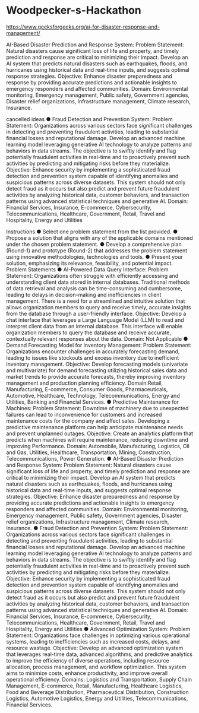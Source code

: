 # Woodpecker-s-Hackathon
https://www.geeksforgeeks.org/ai-for-disaster-response-and-management/

AI-Based Disaster Prediction and Response System:
Problem Statement: Natural disasters cause significant loss of life and property, and
timely prediction and response are critical to minimizing their impact. Develop an AI
system that predicts natural disasters such as earthquakes, floods, and hurricanes using
historical data and real-time inputs, and suggests optimal response strategies.
Objective: Enhance disaster preparedness and response by providing accurate
predictions and actionable insights to emergency responders and affected communities.
Domain: Environmental monitoring, Emergency management, Public safety,
Government agencies, Disaster relief organizations, Infrastructure management, Climate
research, Insurance.

cancelled ideas
● Fraud Detection and Prevention System:
Problem Statement: Organizations across various sectors face significant challenges in
detecting and preventing fraudulent activities, leading to substantial financial losses and
reputational damage. Develop an advanced machine learning model leveraging
generative AI technology to analyze patterns and behaviors in data streams. The
objective is to swiftly identify and flag potentially fraudulent activities in real-time and to
proactively prevent such activities by predicting and mitigating risks before they
materialize.
Objective: Enhance security by implementing a sophisticated fraud detection and
prevention system capable of identifying anomalies and suspicious patterns across
diverse datasets. This system should not only detect fraud as it occurs but also predict
and prevent future fraudulent activities by analyzing historical data, customer behaviors,
and transaction patterns using advanced statistical techniques and generative AI.
Domain: Financial Services, Insurance, E-commerce, Cybersecurity,
Telecommunications, Healthcare, Government, Retail, Travel and Hospitality, Energy
and Utilities

Instructions
● Select one problem statement from the list provided.
● Propose a solution that aligns with any of the applicable domains mentioned under the
chosen problem statement.
● Develop a comprehensive plan (Round-1) and prototype (Round-2) that addresses the
problem statement using innovative methodologies, technologies and tools.
● Present your solution, emphasizing its relevance, feasibility, and potential impact.
Problem Statements
● AI-Powered Data Query Interface:
Problem Statement: Organizations often struggle with efficiently accessing and
understanding client data stored in internal databases. Traditional methods of data
retrieval and analysis can be time-consuming and cumbersome, leading to delays in
decision-making and inefficiencies in client management. There is a need for a
streamlined and intuitive solution that allows organization members to query and receive
timely, accurate insights from the database through a user-friendly interface.
Objective: Develop a chat interface that leverages a Large Language Model (LLM) to
read and interpret client data from an internal database. This interface will enable
organization members to query the database and receive accurate, contextually relevant
responses about the data.
Domain: Not Applicable
● Demand Forecasting Model for Inventory Management:
Problem Statement: Organizations encounter challenges in accurately forecasting
demand, leading to issues like stockouts and excess inventory due to inefficient
inventory management. Objective: Develop forecasting models (univariate and
multivariate) for demand forecasting utilizing historical sales data and market trends to
provide accurate forecasts, thereby improving inventory management and production
planning efficiency.
Domain:Retail, Manufacturing, E-commerce, Consumer Goods, Pharmaceuticals,
Automotive, Healthcare, Technology, Telecommunications, Energy and Utilities, Banking
and Financial Services.
● Predictive Maintenance for Machines:
Problem Statement: Downtime of machinery due to unexpected failures can lead to
inconvenience for customers and increased maintenance costs for the company and
affect sales. Developing a predictive maintenance platform can help anticipate
maintenance needs and prevent unplanned outages.
Objective: Create an analytics platform that predicts when machines will require
maintenance, reducing downtime and improving Performance.
Domain: Automobile, Manufacturing, Logistics, Oil and Gas, Utilities, Healthcare,
Transportation, Mining, Construction, Telecommunications, Power Generation.
● AI-Based Disaster Prediction and Response System:
Problem Statement: Natural disasters cause significant loss of life and property, and
timely prediction and response are critical to minimizing their impact. Develop an AI
system that predicts natural disasters such as earthquakes, floods, and hurricanes using
historical data and real-time inputs, and suggests optimal response strategies.
Objective: Enhance disaster preparedness and response by providing accurate
predictions and actionable insights to emergency responders and affected communities.
Domain: Environmental monitoring, Emergency management, Public safety,
Government agencies, Disaster relief organizations, Infrastructure management, Climate
research, Insurance.
● Fraud Detection and Prevention System:
Problem Statement: Organizations across various sectors face significant challenges in
detecting and preventing fraudulent activities, leading to substantial financial losses and
reputational damage. Develop an advanced machine learning model leveraging
generative AI technology to analyze patterns and behaviors in data streams. The
objective is to swiftly identify and flag potentially fraudulent activities in real-time and to
proactively prevent such activities by predicting and mitigating risks before they
materialize.
Objective: Enhance security by implementing a sophisticated fraud detection and
prevention system capable of identifying anomalies and suspicious patterns across
diverse datasets. This system should not only detect fraud as it occurs but also predict
and prevent future fraudulent activities by analyzing historical data, customer behaviors,
and transaction patterns using advanced statistical techniques and generative AI.
Domain: Financial Services, Insurance, E-commerce, Cybersecurity,
Telecommunications, Healthcare, Government, Retail, Travel and Hospitality, Energy
and Utilities
● Advanced Optimization System:
Problem Statement: Organizations face challenges in optimizing various operational
systems, leading to inefficiencies such as increased costs, delays, and resource
wastage.
Objective: Develop an advanced optimization system that leverages real-time data,
advanced algorithms, and predictive analytics to improve the efficiency of diverse
operations, including resource allocation, process management, and workflow
optimization. This system aims to minimize costs, enhance productivity, and improve
overall operational efficiency.
Domains: Logistics and Transportation, Supply Chain Management, E-commerce,
Retail, Manufacturing, Healthcare Logistics, Food and Beverage Distribution,
Pharmaceutical Distribution, Construction Logistics, Automotive Logistics, Energy and
Utilities, Telecommunications, Financial Services.
